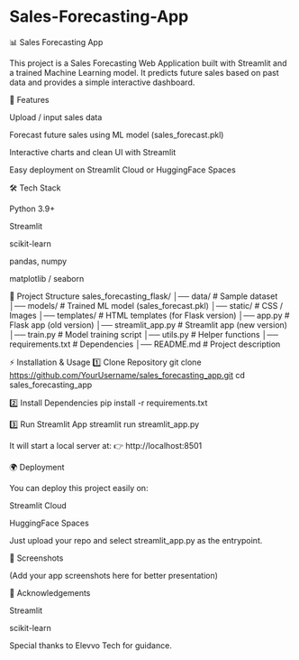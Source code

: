 # Sales-Forecasting-App
📊 Sales Forecasting App

This project is a Sales Forecasting Web Application built with Streamlit and a trained Machine Learning model.
It predicts future sales based on past data and provides a simple interactive dashboard.

🚀 Features

Upload / input sales data

Forecast future sales using ML model (sales_forecast.pkl)

Interactive charts and clean UI with Streamlit

Easy deployment on Streamlit Cloud or HuggingFace Spaces

🛠️ Tech Stack

Python 3.9+

Streamlit

scikit-learn

pandas, numpy

matplotlib / seaborn

📂 Project Structure
sales_forecasting_flask/
│── data/                # Sample dataset
│── models/              # Trained ML model (sales_forecast.pkl)
│── static/              # CSS / Images
│── templates/           # HTML templates (for Flask version)
│── app.py               # Flask app (old version)
│── streamlit_app.py     # Streamlit app (new version)
│── train.py             # Model training script
│── utils.py             # Helper functions
│── requirements.txt     # Dependencies
│── README.md            # Project description

⚡ Installation & Usage
1️⃣ Clone Repository
git clone https://github.com/YourUsername/sales_forecasting_app.git
cd sales_forecasting_app

2️⃣ Install Dependencies
pip install -r requirements.txt

3️⃣ Run Streamlit App
streamlit run streamlit_app.py


It will start a local server at:
👉 http://localhost:8501

🌍 Deployment

You can deploy this project easily on:

Streamlit Cloud

HuggingFace Spaces

Just upload your repo and select streamlit_app.py as the entrypoint.

📸 Screenshots

(Add your app screenshots here for better presentation)

🙌 Acknowledgements

Streamlit

scikit-learn

Special thanks to Elevvo Tech
 for guidance.
